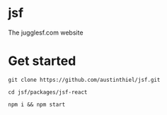 # jsf
The jugglesf.com website


# Get started
`git clone https://github.com/austinthiel/jsf.git`

`cd jsf/packages/jsf-react`

`npm i && npm start`
